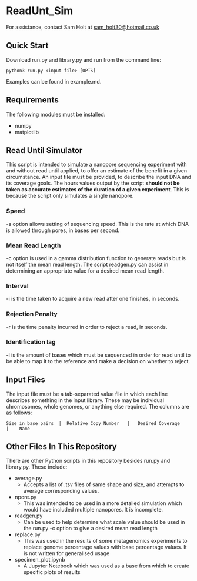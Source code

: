 # ReadUnt_Sim
For assistance, contact Sam Holt at sam_holt30@hotmail.co.uk
## Quick Start

Download run.py and library.py and run from the command line:

    python3 run.py <input file> [OPTS]

Examples can be found in example.md.

## Requirements
The following modules must be installed:
- numpy
- matplotlib

## Read Until Simulator
This script is intended to simulate a nanopore sequencing experiment with and without read until applied, to offer an estimate of the benefit in a given circumstance.
An input file must be provided, to describe the input DNA and its coverage goals. 
The hours values output by the script **should not be taken as accurate estimates of the duration of a given experiment**. This is because the script only simulates a single nanopore.

### Speed
-s option allows setting of sequencing speed. This is the rate at which DNA is allowed through pores, in bases per second.

### Mean Read Length
-c option is used in a gamma distribution function to generate reads but is not itself the mean read length. The script readgen.py can assist in determining an appropriate value for a desired mean read length.

### Interval
-i is the time taken to acquire a new read after one finishes, in seconds.

### Rejection Penalty
-r is the time penalty incurred in order to reject a read, in seconds.

### Identification lag
-l is the amount of bases which must be sequenced in order for read until to be able to map it to the reference and make a decision on whether to reject.

## Input Files
The input file must be a tab-separated value file in which each line describes something in the input library. These may be individual chromosomes, whole genomes, or anything else required. The columns are as follows:

    Size in base pairs  |  Relative Copy Number   |   Desired Coverage    |    Name

## Other Files In This Repository
There are other Python scripts in this repository besides run.py and library.py. These include:
- average.py
  - Accepts a list of .tsv files of same shape and size, and attempts to average corresponding values.
- npore.py
  - This was intended to be used in a more detailed simulation which would have included multiple nanopores. It is incomplete.
- readgen.py 
  - Can be used to help determine what scale value should be used in the run.py -c option to give a desired mean read length
- replace.py
  - This was used in the results of some metagenomics experiments to replace genome percentage values with base percentage values. It is not written for generalised usage
- specimen_plot.ipynb
  - A Jupyter Notebook which was used as a base from which to create specific plots of results
